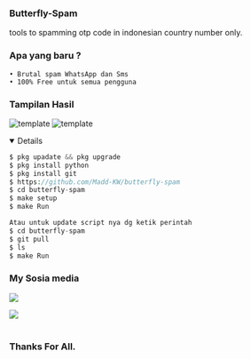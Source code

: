 ### Butterfly-Spam
tools to spamming otp code in indonesian country number only.

### Apa yang baru ?

    • Brutal spam WhatsApp dan Sms
    • 100% Free untuk semua pengguna

### Tampilan Hasil 
![template](https://github.com/Madd-KW/butterfly-spam/blob/main/sample/results-SMS.jpg)
![template](https://github.com/Madd-KW/butterfly-spam/blob/main/sample/results-WA.jpg)

<details open>

```php
$ pkg upadate && pkg upgrade
$ pkg install python
$ pkg install git
$ https://github.com/Madd-KW/butterfly-spam
$ cd butterfly-spam
$ make setup
$ make Run

Atau untuk update script nya dg ketik perintah
$ cd butterfly-spam
$ git pull
$ ls
$ make Run
```
</details>

### My Sosia media

[![](https://img.shields.io/badge/Youtube-red?logo=Youtube&logoColor=red&labelColor=white)](https://m.youtube.com/@MaddKW)

[![](https://img.shields.io/badge/Whatsapp-CHAT-red?logo=Whatsapp&logoColor=Brightgreen&labelColor=white)](https://wa.me/6283870666827?text=permisi+bang) <br><br>

### Thanks For All.
